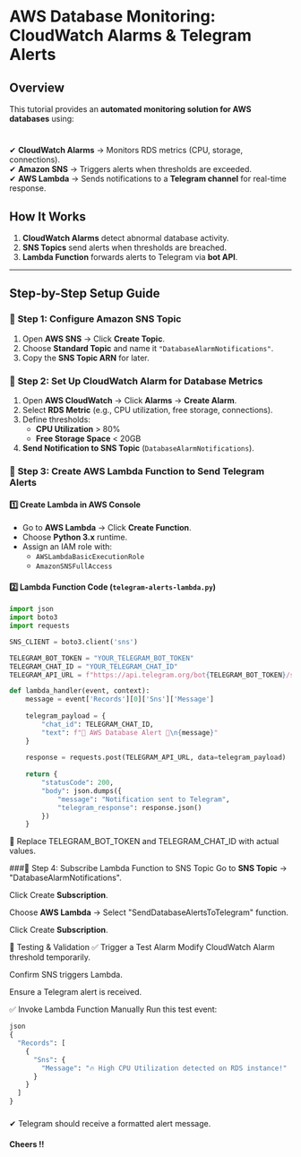 # AWS Database Monitoring: CloudWatch Alarms & Telegram Alerts

## Overview
This tutorial provides an **automated monitoring solution for AWS databases** using:
#
✔ **CloudWatch Alarms** → Monitors RDS metrics (CPU, storage, connections).  
✔ **Amazon SNS** → Triggers alerts when thresholds are exceeded.  
✔ **AWS Lambda** → Sends notifications to a **Telegram channel** for real-time response.  

## How It Works
1. **CloudWatch Alarms** detect abnormal database activity.
2. **SNS Topics** send alerts when thresholds are breached.
3. **Lambda Function** forwards alerts to Telegram via **bot API**.

---

## **Step-by-Step Setup Guide**

### 🔹 **Step 1: Configure Amazon SNS Topic**
1. Open **AWS SNS** → Click **Create Topic**.
2. Choose **Standard Topic** and name it `"DatabaseAlarmNotifications"`.
3. Copy the **SNS Topic ARN** for later.

### 🔹 **Step 2: Set Up CloudWatch Alarm for Database Metrics**
1. Open **AWS CloudWatch** → Click **Alarms** → **Create Alarm**.
2. Select **RDS Metric** (e.g., CPU utilization, free storage, connections).
3. Define thresholds:
   - **CPU Utilization** > 80%
   - **Free Storage Space** < 20GB
4. **Send Notification to SNS Topic** (`DatabaseAlarmNotifications`).

### 🔹 **Step 3: Create AWS Lambda Function to Send Telegram Alerts**
#### 1️⃣ **Create Lambda in AWS Console**
- Go to **AWS Lambda** → Click **Create Function**.
- Choose **Python 3.x** runtime.
- Assign an IAM role with:
  - `AWSLambdaBasicExecutionRole`
  - `AmazonSNSFullAccess`

#### 2️⃣ **Lambda Function Code (`telegram-alerts-lambda.py`)**
```python
import json
import boto3
import requests

SNS_CLIENT = boto3.client('sns')

TELEGRAM_BOT_TOKEN = "YOUR_TELEGRAM_BOT_TOKEN"
TELEGRAM_CHAT_ID = "YOUR_TELEGRAM_CHAT_ID"
TELEGRAM_API_URL = f"https://api.telegram.org/bot{TELEGRAM_BOT_TOKEN}/sendMessage"

def lambda_handler(event, context):
    message = event['Records'][0]['Sns']['Message']
    
    telegram_payload = {
        "chat_id": TELEGRAM_CHAT_ID,
        "text": f"🚨 AWS Database Alert 🚨\n{message}"
    }
    
    response = requests.post(TELEGRAM_API_URL, data=telegram_payload)
    
    return {
        "statusCode": 200,
        "body": json.dumps({
            "message": "Notification sent to Telegram",
            "telegram_response": response.json()
        })
    }
```
📌 Replace TELEGRAM_BOT_TOKEN and TELEGRAM_CHAT_ID with actual values.

###🔹 Step 4: Subscribe Lambda Function to SNS Topic
Go to **SNS Topic** → "DatabaseAlarmNotifications".

Click Create **Subscription**.

Choose **AWS Lambda** → Select "SendDatabaseAlertsToTelegram" function.

Click Create **Subscription**.

🎯 Testing & Validation
✅ Trigger a Test Alarm
Modify CloudWatch Alarm threshold temporarily.

Confirm SNS triggers Lambda.

Ensure a Telegram alert is received.

✅ Invoke Lambda Function Manually
Run this test event:
```python
json
{
  "Records": [
    {
      "Sns": {
        "Message": "🔥 High CPU Utilization detected on RDS instance!"
      }
    }
  ]
}
```
###
✔ Telegram should receive a formatted alert message.

#### Cheers !!
